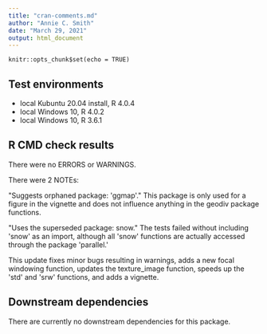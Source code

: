 ```yaml
---
title: "cran-comments.md"
author: "Annie C. Smith"
date: "March 29, 2021"
output: html_document
---
```


```{r setup, include=FALSE}
knitr::opts_chunk$set(echo = TRUE)
```
## Test environments
* local Kubuntu 20.04 install, R 4.0.4
* local Windows 10, R 4.0.2
* local Windows 10, R 3.6.1

## R CMD check results
There were no ERRORS or WARNINGS.

There were 2 NOTEs: 

"Suggests orphaned package: 'ggmap'." This package is only used for a figure in the vignette and does not influence anything in the geodiv package functions.

"Uses the superseded package: snow." The tests failed without including 'snow' as an import, although all 'snow' functions are actually accessed through the package 'parallel.'

This update fixes minor bugs resulting in warnings, adds a new focal windowing function, updates the texture_image function, speeds up the 'std' and 'srw' functions, and adds a vignette.

## Downstream dependencies
There are currently no downstream dependencies for this package.
